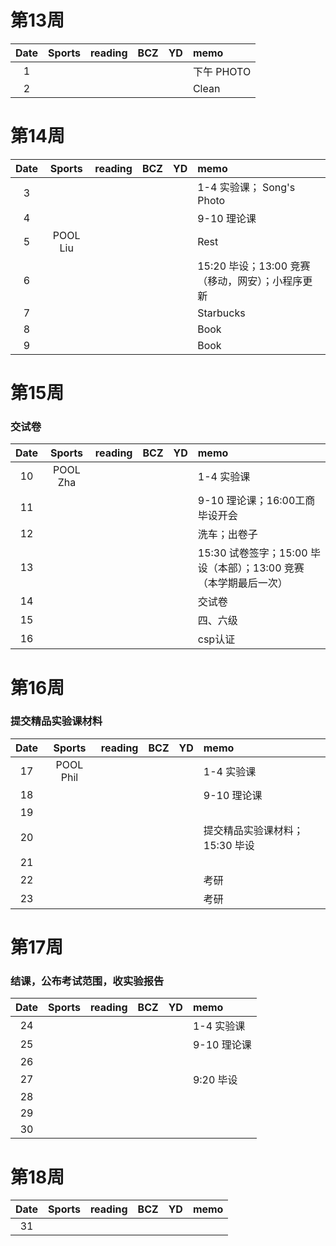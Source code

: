 # 第13周
| Date  | Sports | reading | BCZ | YD | memo | 
| :---: | :---: | :---: | :---: | :---: | :--- | 
| 1 | |  |  |  | 下午 PHOTO | 
| 2 |  |  |  |  | Clean | 

# 第14周
| Date  | Sports | reading | BCZ | YD | memo | 
| :---: | :---: | :---: | :---: | :---: | :--- | 
| 3 |  |  |  |  | 1-4 实验课； Song's Photo | 
| 4 |  |  |  |  | 9-10 理论课 | 
| 5 | POOL Liu  |  |  |  | Rest | 
| 6 |  |  |  |  | 15:20 毕设；13:00 竞赛（移动，网安）；小程序更新 | 
| 7 |  |  |  |  | Starbucks | 
| 8 |  |  |  |  | Book | 
| 9 |  |  |  |  | Book |   

# 第15周
### 交试卷
| Date  | Sports | reading | BCZ | YD | memo | 
| :---: | :---: | :---: | :---: | :---: | :--- | 
| 10 | POOL Zha |  |  |  | 1-4 实验课 | 
| 11 |  |  |  |  | 9-10 理论课；16:00工商毕设开会 | 
| 12 |  |  |  |  | 洗车；出卷子 | 
| 13 |  |  |  |  | 15:30 试卷签字；15:00 毕设（本部）；13:00 竞赛（本学期最后一次）  | 
| 14 |  |  |  |  | 交试卷 | 
| 15 |  |  |  |  | 四、六级 | 
| 16 |  |  |  |  | csp认证 | 

# 第16周
### 提交精品实验课材料
| Date  | Sports | reading | BCZ | YD | memo | 
| :---: | :---: | :---: | :---: | :---: | :--- | 
| 17 | POOL Phil |  |  |  | 1-4 实验课 | 
| 18 |  |  |  |  | 9-10 理论课 | 
| 19 |  |  |  |  |  |   
| 20 |  |  |  |  | 提交精品实验课材料；15:30 毕设 | 
| 21 |  |  |  |  |  | 
| 22 |  |  |  |  | 考研 | 
| 23 |  |  |  |  | 考研 | 

# 第17周
### 结课，公布考试范围，收实验报告
| Date  | Sports | reading | BCZ | YD | memo | 
| :---: | :---: | :---: | :---: | :---: | :--- | 
| 24 |  |  |  |  | 1-4 实验课 | 
| 25 |  |  |  |  | 9-10 理论课 | 
| 26 |  |  |  |  |  | 
| 27 |  |  |  |  | 9:20 毕设 | 
| 28 |  |  |  |  |  | 
| 29 |  |  |  |  |  |  
| 30 |  |  |  |  |  | 

# 第18周
| Date  | Sports | reading | BCZ | YD | memo | 
| :---: | :---: | :---: | :---: | :---: | :--- | 
| 31 |  |  |  |  |  | 
